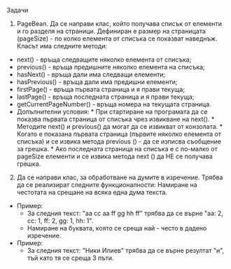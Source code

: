 Задачи

1. PageBean. Да се направи клас, който получава списък от елементи и го разделя на страници. Дефиниран е размер на страницата (pageSize) - по колко елемента от списъка се показват наведнъж.
Класът има следните методи:
  * next() - връща следващите няколко елемента от списъка;
  * previous() - връща предишните няколко елемента на списъка;
  * hasNext() - връща дали има следващи елементи;
  * hasPrevious() - връща дали има предишни елементи;
  * firstPage() - връща първата страница и я прави текуща;
  * lastPage() - връща последната страница и я прави текуща;
  * getCurrentPageNumber() - връща номера на текущата страница.
  * Допълнителни условия:
        * При стартиране на програмата да се показва първата страница от списъка чрез извикване на next().
        * Методите next() и previous() да могат да се извикват от конзолата.
        * Когато е показана първата страница (първите няколко елемента от списъка) и се извика метода previous () - да се изписва съобщение за грешка.
        * Ако последната страница на списъка е с по-малко от pageSize елементи и се извика метода next () да НЕ се получава грешка.
2. Да се направи клас, за обработване на думите в изречение. Трябва да се реализират следните функционалности:
Намиране на честотата на срещане на всяка една дума текста.
 * Пример:
      * За следния текст: "aa cc aa ff gg hh ff" трябва да се върне "aa: 2, cc: 1, ff: 2, gg: 1, hh: 1".
      * Намиране на буквата, която се среща най - често в дадено изречение.
 * Пример:
      * За следния текст: "Ники Илиев" трябва да се върне резултат "и", тъй като тя се среща 3 пъти.